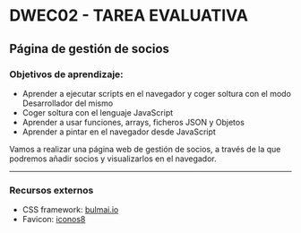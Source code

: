 # DWEC02 - TAREA EVALUATIVA
## Página de gestión de socios

### Objetivos de aprendizaje:

+ Aprender a ejecutar scripts en el navegador y coger soltura con el modo Desarrollador del mismo
+ Coger soltura con el lenguaje JavaScript
+ Aprender a usar funciones, arrays, ficheros JSON y Objetos
+ Aprender a pintar en el navegador desde JavaScript

Vamos a realizar una página web de gestión de socios, a través de la que podremos añadir socios y visualizarlos en el navegador. 

---

### Recursos externos

+ CSS framework: [bulmai.io](https://bulma.io)
+ Favicon: [iconos8](https://iconos8.es/)